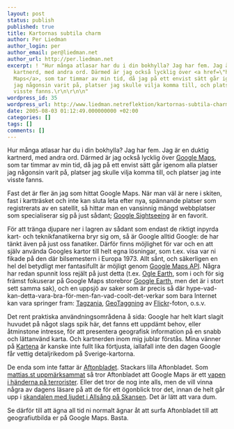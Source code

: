 ```yaml
---
layout: post
status: publish
published: true
title: Kartornas subtila charm
author: Per Liedman
author_login: per
author_email: per@liedman.net
author_url: http://per.liedman.net
excerpt: ! "Hur många atlasar har du i din bokhylla? Jag har fem. Jag är en duktig
  kartnerd, med andra ord. Därmed är jag också lycklig över <a href=\"http://maps.google.com/maps?ll=55.850650,11.074219&spn=22.100855,27.136230&t=h&hl=en\">Google
  Maps</a>, som tar timmar av min tid, då jag på ett envist sätt går igenom alla platser
  jag någonsin varit på, platser jag skulle vilja komma till, och platser jag inte
  visste fanns.\r\n\r\n\n"
wordpress_id: 35
wordpress_url: http://www.liedman.netreflektion/kartornas-subtila-charm/
date: 2005-08-03 01:12:49.000000000 +02:00
categories: []
tags: []
comments: []
---
```

Hur många atlasar har du i din bokhylla? Jag har fem. Jag är en duktig kartnerd, med andra ord. Därmed är jag också lycklig över <a href="http://maps.google.com/maps?ll=55.850650,11.074219&spn=22.100855,27.136230&t=h&hl=en">Google Maps</a>, som tar timmar av min tid, då jag på ett envist sätt går igenom alla platser jag någonsin varit på, platser jag skulle vilja komma till, och platser jag inte visste fanns.


<a id="more"></a><a id="more-35"></a>
Fast det är fler än jag som hittat Google Maps. När man väl är nere i skiten, fast i kartträsket och inte kan sluta leta efter nya, spännande platser som registrerats av en satellit, så hittar man en vansinnig mängd webbplatser som specialiserar sig på just sådant; <a href="http://www.googlesightseeing.com/">Google Sightseeing</a> är en favorit.

För att tränga djupare ner i lagren av sådant som endast de riktigt inpyrda kart- och teknikfanatikerna bryr sig om, så är Google alltid Google: de har tänkt även på just oss fanatiker. Därför finns möjlighet för var och en att själv använda Googles kartor till helt egna lösningar, som t.ex. visa var ni fikade på den där bilsemestern i Europa 1973. Allt sånt, och säkerligen en hel del betydligt mer fantasifullt är möjligt genom <a href="http://www.google.com/apis/maps/">Google Maps API</a>. Några har redan spunnit loss rejält på just detta (t.ex. <a href="http://www.ogleearth.com/">Ogle Earth</a>, som i och för sig främst fokuserar på Google Maps storebror <a href="http://earth.google.com/">Google Earth</a>, men det är i stort sett samma sak), och en uppsjö av saker som är precis så där hype-vad-kan-detta-vara-bra-för-men-fan-vad-coolt-det-verkar som bara Internet kan vara springer fram: <a href="http://www.tagzania.com/">Tagzania</a>, <a href="http://en.wikipedia.org/wiki/GeoTagging">GeoTaggning</a> av <a href="http://www.flickr.com">Flickr</a>-foton, o.s.v. 

Det rent praktiska användningsområdena å sida: Google har helt klart slagit huvudet på något slags spik här, det fanns ett uppdämt behov, eller åtminstone intresse, för att presentera geografisk information på en snabb och lättanvänd karta. Och kartnerden inom mig jublar förstås. Mina vänner på <a href="http://www.kartena.se">Kartena</a> är kanske inte fullt lika förtjusta, iallafall inte den dagen Google får vettig detaljrikedom på Sverige-kartorna.

De enda som inte fattar är <a href="http://www.aftonbladet.se">Aftonbladet</a>. Stackars lilla Aftonbladet. Som <a href="http://www.mattias.st/blogg.asp?ID=513">mattias.st uppmärksammat</a> så tror Aftonbladet att Google Maps är ett <a href="http://www.aftonbladet.se/vss/nyheter/story/0,2789,679912,00.html">vapen i händerna på terrorister</a>. Eller det tror de nog inte alls, men de vill vinna några av dagens läsare på att de för ett ögonblick tror det, innan de helt går upp i <a href="http://www.aftonbladet.se/vss/noje/story/0,2789,680164,00.html">skandalen med ljudet i Allsång på Skansen</a>. Det är lätt att vara dum.

Se därför till att ägna all tid ni normalt ägnar åt att surfa Aftonbladet till att geografiutbilda er på Google Maps. Basta.
